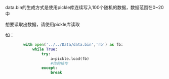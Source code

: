 data.bin的生成方式是使用pickle库连续写入100个随机的数据，数据范围在0~20中

想要读取出数据，请使用pickle库读取

如：

```python
        with open('../../Data/data.bin','rb') as fb:
            while True:
                try:
                    a=pickle.load(fb)
                    #你的操作
                except:
                    break
```

